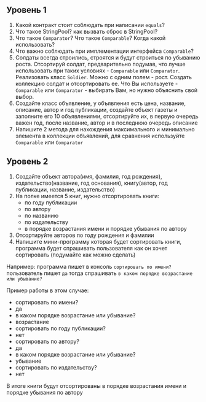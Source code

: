## Уровень 1

1. Какой контракт стоит соблюдать при написании `equals`?
2. Что такое StringPool? как вызвать сброс в StringPool?
3. Что такое `Comparator`? Что такое `Comparable`? Когда какой использовать?
4. Что важно соблюдать при имплементации интерфейса `Comparable`?
5. Солдаты всегда строились, строятся и будут строиться по убыванию роста. Отсортируй солдат, предварительно подумав, что лучше использовать при таких условиях - `Comparable` или `Comparator`.
   Реализовать класс `Soldier`. Можно с одним полем - рост. Создать коллекцию солдат и отсортировать ее. Что Вы используете - `Comparable` или `Comparator` - выбирать Вам, но нужно объяснить свой выбор.
6. Создайте класс объявление, у объявления есть цена, название, описание, автор и год публикации, создайте объект газеты и заполните его 10 объявлениями, отсортируйте их, в первую очередь важен год, после название, автор и в последнюю очередь описание 
7. Напишите 2 метода для нахождения максимального и минимально элемента в коллекции объявлений, для сравнения используйте `Comparable` или `Comparator`
## Уровень 2

1. Создайте объект автора(имя, фамилия, год рождения), издательство(название, год основания), книгу(автор, год публикации, название, издательство)
2. На полке имеется 5 книг, нужно отсортировать книги:
   - по году публикации
   - по автору
   - по названию
   - по издательству
   - в порядке возрастания имени и порядке убывания по автору
3. Отсортируйте авторов по году рождения и фамилии
3. Напишите мини-программу которая будет сортировать книги, программа будет спрашивать пользователя как он хочет сортировать (подумайте как можно сделать)

Например:
программа пишет в консоль `сортировать по имени?`
пользователь пишет `да` тогда спрашивать `в каком порядке возрастание или убывание?`

Пример работы в этом случае:
   - сортировать по имени?
   - да
   - в каком порядке возрастание или убывание?
   - возрастание
   - сортировать по году публикации?
   - нет
   - сортировать по автору?
   - да
   - в каком порядке возрастание или убывание?
   - убывание
   - сортировать по издательству?
   - нет
   
   В итоге книги будут отсортированы в порядке возрастания имени и порядке убывания по автору


